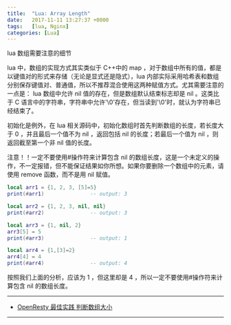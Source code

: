 ```yaml
---
title:  "Lua: Array Length"
date:   2017-11-11 13:27:37 +0000
tags:   [lua, Nginx]
categories: [Lua]
---
```

lua 数组需要注意的细节

lua 中，数组的实现方式其实类似于 C++中的 map ，对于数组中所有的值，都是以键值对的形式来存储（无论是显式还是隐式），lua 内部实际采用哈希表和数组分别保存键值对、普通值，所以不推荐混合使用这两种赋值方式。尤其需要注意的一点是： lua 数组中允许 nil 值的存在，但是数组默认结束标志却是 nil 。这类比于 C 语言中的字符串，字符串中允许'\0'存在，但当读到'\0'时，就认为字符串已经结束了。

初始化是例外，在 lua 相关源码中，初始化数组时首先判断数组的长度，若长度大于 0 ，并且最后一个值不为 nil ，返回包括 nil 的长度；若最后一个值为 nil ，则返回截至第一个非 nil 值的长度。

注意！！一定不要使用#操作符来计算包含 nil 的数组长度，这是一个未定义的操作，不一定报错，但不能保证结果如你所想。如果你要删除一个数组中的元素，请使用 remove 函数，而不是用 nil 赋值。

```lua
local arr1 = {1, 2, 3, [5]=5}
print(#arr1)               -- output: 3

local arr2 = {1, 2, 3, nil, nil}
print(#arr2)               -- output: 3

local arr3 = {1, nil, 2}
arr3[5] = 5
print(#arr3)               -- output: 1

local arr4 = {1,[3]=2}
arr4[4] = 4
print(#arr4)               -- output: 4
```

按照我们上面的分析，应该为 1 ，但这里却是 4 ，所以一定不要使用#操作符来计算包含 nil 的数组长度。

---

- [OpenResty 最佳实践 判断数组大小](http://wiki.jikexueyuan.com/project/openresty-best-practice/array-size.html)

---


